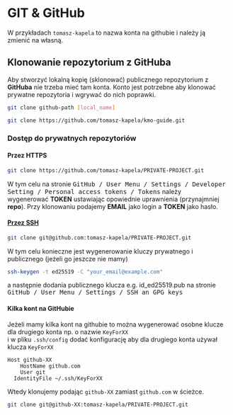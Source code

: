 # GIT & GitHub

W przykładach `tomasz-kapela` to nazwa konta na githubie i należy ją zmienić na własną.

## Klonowanie repozytorium z GitHuba

Aby stworzyć lokalną kopię (sklonować) publicznego repozytorium z **GitHuba** nie trzeba mieć tam konta.
Konto jest potrzebne aby klonować prywatne repozytoria i wgrywać do nich poprawki. 

```bash
git clone github-path [local_name]

git clone https://github.com/tomasz-kapela/kmo-guide.git 
```

### Dostęp do prywatnych repozytoriów

#### Przez HTTPS

```bash
git clone https://github.com/tomasz-kapela/PRIVATE-PROJECT.git
```

W tym celu na stronie 
<tt>GitHub / User Menu / Settings / Developer Setting / Personal access tokens / Tokens</tt>
należy wygenerować **TOKEN** ustawiając opowiednie uprawnienia (przynajmniej **repo**).
Przy klonowaniu podajemy **EMAIL** jako login a **TOKEN** jako hasło.

#### [Przez SSH](https://docs.github.com/en/authentication/connecting-to-github-with-ssh)

```bash
git clone git@github.com:tomasz-kapela/PRIVATE-PROJECT.git
```

W tym celu konieczne jest wygenerowanie kluczy prywatnego i publicznego (jeżeli go jeszcze nie mamy) 

```bash
ssh-keygen -t ed25519 -C "your_email@example.com"
```

a następnie dodania publicznego klucza e.g. id_ed25519.pub na stronie 
<tt>GitHub / User Menu / Settings / SSH an GPG keys</tt> 

#### Kilka kont na GitHubie

Jeżeli mamy kilka kont na githubie to można wygenerować osobne klucze dla drugiego konta np. o nazwie `KeyForXX`  
i w pliku `.ssh/config` dodać konfigurację aby dla drugiego konta używał klucza `KeyForXX` 

```
Host github-XX
	HostName github.com
	User git
  IdentityFile ~/.ssh/KeyForXX
```

Wtedy klonujemy podając `github-XX` zamiast `github.com` w ścieżce.

```bash
git clone git@github-XX:tomasz-kapela/PRIVATE-PROJECT.git
```
